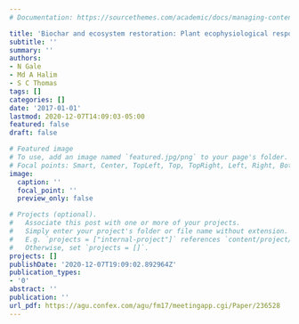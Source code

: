```yaml
---
# Documentation: https://sourcethemes.com/academic/docs/managing-content/

title: 'Biochar and ecosystem restoration: Plant ecophysiological responses'
subtitle: ''
summary: ''
authors:
- N Gale
- Md A Halim
- S C Thomas
tags: []
categories: []
date: '2017-01-01'
lastmod: 2020-12-07T14:09:03-05:00
featured: false
draft: false

# Featured image
# To use, add an image named `featured.jpg/png` to your page's folder.
# Focal points: Smart, Center, TopLeft, Top, TopRight, Left, Right, BottomLeft, Bottom, BottomRight.
image:
  caption: ''
  focal_point: ''
  preview_only: false

# Projects (optional).
#   Associate this post with one or more of your projects.
#   Simply enter your project's folder or file name without extension.
#   E.g. `projects = ["internal-project"]` references `content/project/deep-learning/index.md`.
#   Otherwise, set `projects = []`.
projects: []
publishDate: '2020-12-07T19:09:02.892964Z'
publication_types:
- '0'
abstract: ''
publication: ''
url_pdf: https://agu.confex.com/agu/fm17/meetingapp.cgi/Paper/236528
---
```

